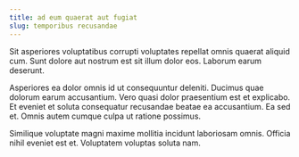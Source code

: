 ```yaml
---
title: ad eum quaerat aut fugiat
slug: temporibus recusandae
---
```


Sit asperiores voluptatibus corrupti voluptates repellat omnis quaerat aliquid cum. Sunt dolore aut nostrum est sit illum dolor eos. Laborum earum deserunt.

Asperiores ea dolor omnis id ut consequuntur deleniti. Ducimus quae dolorum earum accusantium. Vero quasi dolor praesentium est et explicabo. Et eveniet et soluta consequatur recusandae beatae ea accusantium. Ea sed et. Omnis autem cumque culpa ut ratione possimus.

Similique voluptate magni maxime mollitia incidunt laboriosam omnis. Officia nihil eveniet est et. Voluptatem voluptas soluta nam.
